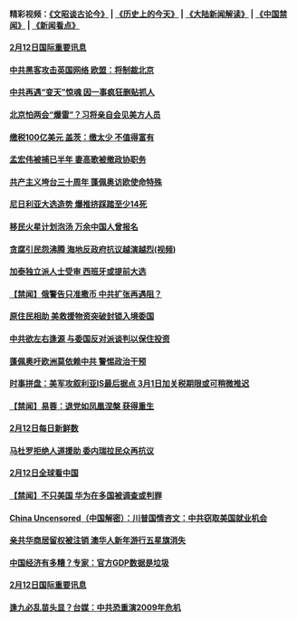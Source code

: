 #### 精彩视频：[《文昭谈古论今》](http://45.76.195.252/wenzhao) | [《历史上的今天》](http://45.76.195.252/today-in-history) | [《大陆新闻解读》](http://45.76.195.252/ntdtv-comedy) | [《中国禁闻》](http://45.76.195.252/ntdtv-news) | [《新闻看点》](http://45.76.195.252/news-insight) 


#### [2月12日国际重要讯息](../pages/prog202/a102510999.md?t=02131352?t=02131347) 

#### [中共黑客攻击英国网络 欧盟：将制裁北京](../pages/prog202/a102510339.md?t=02131352?t=02131347) 

#### [中共再遇“变天”惊魂 因一事疯狂删贴抓人](../pages/prog202/a102511006.md?t=02131352?t=02131347) 

#### [北京怕两会“爆雷”？习将亲自会见美方人员](../pages/prog202/a102510947.md?t=02131352?t=02131347) 

#### [缴税100亿美元 盖茨：缴太少 不值得富有](../pages/prog202/a102510884.md?t=02131352?t=02131347) 

#### [孟宏伟被捕已半年 妻高歌被撤政协职务](../pages/prog202/a102510837.md?t=02131352?t=02131347) 

#### [共产主义垮台三十周年 蓬佩奥访欧使命特殊](../pages/prog202/a102510780.md?t=02131352?t=02131347) 

#### [尼日利亚大选造势 爆推挤踩踏至少14死](../pages/prog202/a102510778.md?t=02131352?t=02131347) 

#### [移民火星计划泡汤 万余中国人曾报名](../pages/prog202/a102510779.md?t=02131352?t=02131347) 

#### [贪腐引民怨沸腾 海地反政府抗议越演越烈(视频)](../pages/prog202/a102510726.md?t=02131352?t=02131347) 


#### [加泰独立派人士受审 西班牙或提前大选](../pages/prog202/a102510471.md?t=02131352?t=02131347) 

#### [【禁闻】俄警告只准撒币 中共扩张再遇阻？](../pages/prog202/a102510593.md?t=02131352?t=02131347) 

#### [原住民相助 美救援物资突破封锁入境委国](../pages/prog202/a102510536.md?t=02131352?t=02131347) 

#### [中共欲左右逢源 与委国反对派谈判以保住投资](../pages/prog202/a102510475.md?t=02131352?t=02131347) 

#### [蓬佩奥吁欧洲莫依赖中共 警惕政治干预](../pages/prog202/a102510565.md?t=02131352?t=02131347) 

#### [时事拼盘：美军攻叙利亚IS最后据点 3月1日加关税期限或可稍微推迟](../pages/prog202/a102510551.md?t=02131352?t=02131347) 

#### [【禁闻】易蓉：退党如凤凰涅槃 获得重生](../pages/prog202/a102510529.md?t=02131352?t=02131347) 

#### [2月12日每日新鲜数](../pages/prog202/a102510521.md?t=02131352?t=02131347) 

#### [马杜罗拒绝人道援助 委内瑞拉民众再抗议](../pages/prog202/a102510449.md?t=02131352?t=02131347) 

#### [2月12日全球看中国](../pages/prog202/a102510447.md?t=02131352?t=02131347) 

#### [【禁闻】不只美国 华为在多国被调查或判罪](../pages/prog202/a102510434.md?t=02131352?t=02131347) 


#### [China Uncensored（中国解密）：川普国情咨文：中共窃取美国就业机会](../pages/prog202/a102510189.md?t=02131352?t=02131347) 

#### [亲共华商居留权被注销 澳华人新年游行五星旗消失](../pages/prog202/a102510216.md?t=02131352?t=02131347) 


#### [中国经济有多糟？专家：官方GDP数据是垃圾](../pages/prog202/a102510141.md?t=02131352?t=02131347) 

#### [2月12日国际重要讯息](../pages/prog202/a102510142.md?t=02131352?t=02131347) 

#### [逢九必乱苗头显？台媒：中共恐重演2009年危机](../pages/prog202/a102510084.md?t=02131352?t=02131347) 

